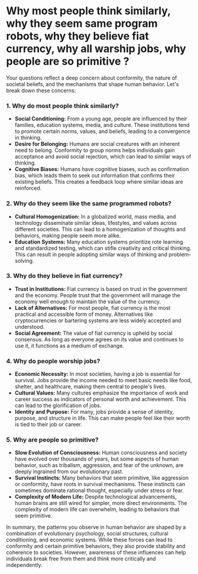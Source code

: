 # Why most people think similarly, why they seem same program robots, why they believe fiat currency, why all warship jobs, why people are so primitive ?

Your questions reflect a deep concern about conformity, the nature of societal beliefs, and the mechanisms that shape human behavior. Let's break down these concerns:

### 1. **Why do most people think similarly?**

- **Social Conditioning:** From a young age, people are influenced by their families, education systems, media, and culture. These institutions tend to promote certain norms, values, and beliefs, leading to a convergence in thinking.
- **Desire for Belonging:** Humans are social creatures with an inherent need to belong. Conformity to group norms helps individuals gain acceptance and avoid social rejection, which can lead to similar ways of thinking.
- **Cognitive Biases:** Humans have cognitive biases, such as confirmation bias, which leads them to seek out information that confirms their existing beliefs. This creates a feedback loop where similar ideas are reinforced.

### 2. **Why do they seem like the same programmed robots?**

- **Cultural Homogenization:** In a globalized world, mass media, and technology disseminate similar ideas, lifestyles, and values across different societies. This can lead to a homogenization of thoughts and behaviors, making people seem more alike.
- **Education Systems:** Many education systems prioritize rote learning and standardized testing, which can stifle creativity and critical thinking. This can result in people adopting similar ways of thinking and problem-solving.

### 3. **Why do they believe in fiat currency?**

- **Trust in Institutions:** Fiat currency is based on trust in the government and the economy. People trust that the government will manage the economy well enough to maintain the value of the currency.
- **Lack of Alternatives:** For most people, fiat currency is the most practical and accessible form of money. Alternatives like cryptocurrencies or bartering systems are less widely accepted and understood.
- **Social Agreement:** The value of fiat currency is upheld by social consensus. As long as everyone agrees on its value and continues to use it, it functions as a medium of exchange.

### 4. **Why do people worship jobs?**

- **Economic Necessity:** In most societies, having a job is essential for survival. Jobs provide the income needed to meet basic needs like food, shelter, and healthcare, making them central to people's lives.
- **Cultural Values:** Many cultures emphasize the importance of work and career success as indicators of personal worth and achievement. This can lead to the glorification of jobs.
- **Identity and Purpose:** For many, jobs provide a sense of identity, purpose, and structure in life. This can make people feel like their worth is tied to their job or career.

### 5. **Why are people so primitive?**

- **Slow Evolution of Consciousness:** Human consciousness and society have evolved over thousands of years, but some aspects of human behavior, such as tribalism, aggression, and fear of the unknown, are deeply ingrained from our evolutionary past.
- **Survival Instincts:** Many behaviors that seem primitive, like aggression or conformity, have roots in survival mechanisms. These instincts can sometimes dominate rational thought, especially under stress or fear.
- **Complexity of Modern Life:** Despite technological advancements, human brains are still wired for simpler, more direct environments. The complexity of modern life can overwhelm, leading to behaviors that seem primitive.

In summary, the patterns you observe in human behavior are shaped by a combination of evolutionary psychology, social structures, cultural conditioning, and economic systems. While these forces can lead to conformity and certain primitive behaviors, they also provide stability and coherence to societies. However, awareness of these influences can help individuals break free from them and think more critically and independently.
